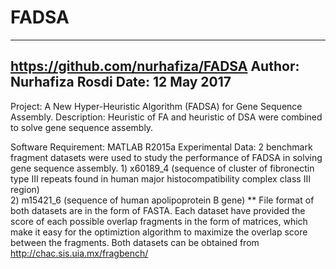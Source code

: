 # FADSA
-----------------------------------
https://github.com/nurhafiza/FADSA
Author: Nurhafiza Rosdi
Date: 12 May 2017
-----------------------------------

Project: A New Hyper-Heuristic Algorithm (FADSA) for Gene Sequence Assembly.
Description: Heuristic of FA and heuristic of DSA were combined to solve gene sequence assembly.

Software Requirement: MATLAB R2015a
Experimental Data: 2 benchmark fragment datasets were used to study the performance of FADSA in solving gene sequence assembly.
                    1) x60189_4 (sequence of cluster of fibronectin type III repeats found in human major histocompatibility complex class III region)                   
                    2) m15421_6 (sequence of human apolipoprotein B gene)
** File format of both datasets are in the form of FASTA. Each dataset have provided the score of each possible overlap fragments in the form of matrices, 
   which make it easy for the optimiztion algorithm to maximize the overlap score between the fragments. Both datasets can be obtained from http://chac.sis.uia.mx/fragbench/
   

